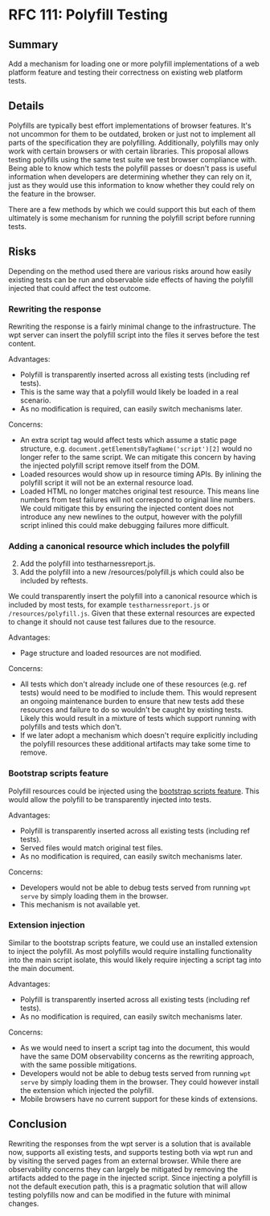 # RFC 111: Polyfill Testing

## Summary

Add a mechanism for loading one or more polyfill implementations of a web
platform feature and testing their correctness on existing web platform tests.

## Details

Polyfills are typically best effort implementations of browser features. It's
not uncommon for them to be outdated, broken or just not to implement all parts
of the specification they are polyfilling. Additionally, polyfills may only work
with certain browsers or with certain libraries. This proposal allows testing
polyfills using the same test suite we test browser compliance with. Being able
to know which tests the polyfill passes or doesn't pass is useful information
when developers are determining whether they can rely on it, just as they would
use this information to know whether they could rely on the feature in the
browser.

There are a few methods by which we could support this but each of them
ultimately is some mechanism for running the polyfill script before running
tests.

## Risks

Depending on the method used there are various risks around how easily existing
tests can be run and observable side effects of having the polyfill injected
that could affect the test outcome.

### Rewriting the response

Rewriting the response is a fairly minimal change to the infrastructure. The
wpt server can insert the polyfill script into the files it serves before the
test content.

Advantages:
* Polyfill is transparently inserted across all existing tests (including ref
  tests).
* This is the same way that a polyfill would likely be loaded in a real
  scenario.
* As no modification is required, can easily switch mechanisms later.

Concerns:
* An extra script tag would affect tests which assume a static page structure,
  e.g. `document.getElementsByTagName('script')[2]` would no longer refer to the
  same script. We can mitigate this concern by having the injected polyfill
  script remove itself from the DOM.
* Loaded resources would show up in resource timing APIs. By inlining the
  polyfill script it will not be an external resource load.
* Loaded HTML no longer matches original test resource. This means line numbers
  from test failures will not correspond to original line numbers. We could
  mitigate this by ensuring the injected content does not introduce any new
  newlines to the output, however with the polyfill script inlined this could
  make debugging failures more difficult.

### Adding a canonical resource which includes the polyfill

2. Add the polyfill into testharnessreport.js.
3. Add the polyfill into a new /resources/polyfill.js which could also be
   included by reftests.

We could transparently insert the polyfill into a canonical resource which is
included by most tests, for example `testharnessreport.js` or
`/resources/polyfill.js`. Given that these external resources are expected to
change it should not cause test failures due to the resource.

Advantages:
* Page structure and loaded resources are not modified.

Concerns:
* All tests which don't already include one of these resources (e.g. ref tests)
  would need to be modified to include them. This would represent an ongoing
  maintenance burden to ensure that new tests add these resources and failure to
  do so wouldn't be caught by existing tests. Likely this would result in a
  mixture of tests which support running with polyfills and tests which don't.
* If we later adopt a mechanism which doesn't require explicitly including the
  polyfill resources these additional artifacts may take some time to remove.

### Bootstrap scripts feature

Polyfill resources could be injected using the [bootstrap scripts feature](
https://github.com/w3c/webdriver-bidi/issues/65). This would allow the polyfill
to be transparently injected into tests.

Advantages:
* Polyfill is transparently inserted across all existing tests (including ref
  tests).
* Served files would match original test files.
* As no modification is required, can easily switch mechanisms later.

Concerns:
* Developers would not be able to debug tests served from running `wpt serve` by
  simply loading them in the browser.
* This mechanism is not available yet.

### Extension injection

Similar to the bootstrap scripts feature, we could use an installed extension to
inject the polyfill. As most polyfills would require installing functionality
into the main script isolate, this would likely require injecting a script tag
into the main document.

Advantages:
* Polyfill is transparently inserted across all existing tests (including ref
  tests).
* As no modification is required, can easily switch mechanisms later.

Concerns:
* As we would need to insert a script tag into the document, this would have the
  same DOM observability concerns as the rewriting approach, with the same
  possible mitigations.
* Developers would not be able to debug tests served from running `wpt serve` by
  simply loading them in the browser. They could however install the extension
  which injected the polyfill.
* Mobile browsers have no current support for these kinds of extensions.

## Conclusion

Rewriting the responses from the wpt server is a solution that is available now,
supports all existing tests, and supports testing both via wpt run and by
visiting the served pages from an external browser. While there are
observability concerns they can largely be mitigated by removing the artifacts
added to the page in the injected script. Since injecting a polyfill is not the
default execution path, this is a pragmatic solution that will allow testing
polyfills now and can be modified in the future with minimal changes.
